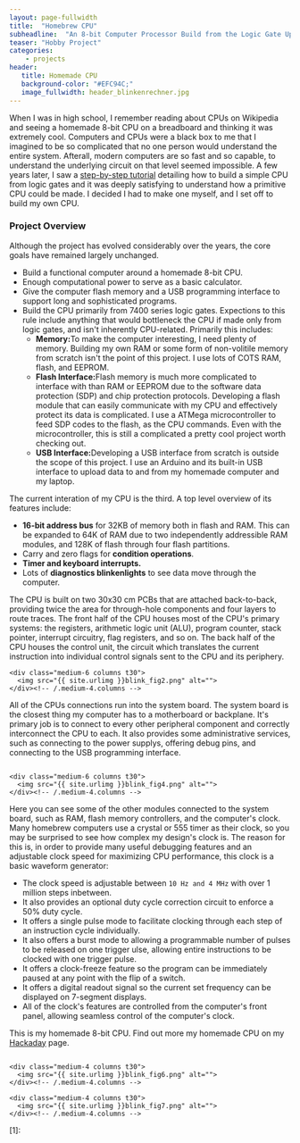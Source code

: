 ```yaml
---
layout: page-fullwidth
title:  "Homebrew CPU"
subheadline:  "An 8-bit Computer Processor Build from the Logic Gate Up"
teaser: "Hobby Project"
categories:
    - projects
header:
   title: Homemade CPU
   background-color: "#EFC94C;"
   image_fullwidth: header_blinkenrechner.jpg
---
```


When I was in high school, I remember reading about CPUs on Wikipedia and seeing a homemade 8-bit CPU on a breadboard and thinking it was extremely cool. Computers and CPUs were a black box to me that I imagined to be so complicated that no one person would understand the entire system. Afterall, modern computers are so fast and so capable, to understand the underlying circuit on that level seemed impossible. A few years later, I saw a [step-by-step tutorial](https://www.instructables.com/How-to-Build-an-8-Bit-Computer/) detailing how to build a simple CPU from logic gates and it was deeply satisfying to understand how a primitive CPU could be made. I decided I had to make one myself, and I set off to build my own CPU.

### Project Overview

Although the project has evolved considerably over the years, the core goals have remained largely unchanged.
<ul>
    <li>Build a functional computer around a homemade 8-bit CPU. </li>
    <li>Enough computational power to serve as a basic calculator. </li>
    <li>Give the computer flash memory and a USB programming interface to support long and sophisticated programs.</li>
    <li>Build the CPU primarily from 7400 series logic gates. Expections to this rule include anything that would bottleneck the CPU if made only from logic gates, and isn't inherently CPU-related. Primarily this includes:
        <ul>
            <li><b>Memory:</b>To make the computer interesting, I need plenty of memory. Building my own RAM or some form of non-volitile memory from scratch isn't the point of this project. I use lots of COTS RAM, flash, and EEPROM.</li>
            <li><b>Flash Interface:</b>Flash memory is much more complicated to interface with than RAM or EEPROM due to the software data protection (SDP) and chip protection protocols. Developing a flash module that can easily communicate with my CPU and effectively protect its data is complicated. I use a ATMega microcontroller to feed SDP codes to the flash, as the CPU commands. Even with the microcontroller, this is still a complicated a pretty cool project worth checking out.</li>
            <li><b>USB Interface:</b>Developing a USB interface from scratch is outside the scope of this project. I use an Arduino and its built-in USB interface to upload data to and from my homemade computer and my laptop.</li>
        </ul>
    </li>
</ul>
The current interation of my CPU is the third. A top level overview of its features include:
<ul>
    <li><b>16-bit address bus</b> for 32KB of memory both in flash and RAM. This can be expanded to 64K of RAM due to two independently addressible RAM modules, and 128K of flash through four flash partitions.</li>
    <li>Carry and zero flags for <b>condition operations</b>.</li>
    <li><b>Timer and keyboard interrupts.</b></li>
    <li>Lots of <b>diagnostics blinkenlights</b> to see data move through the computer.</li>
</ul>
The CPU is built on two 30x30 cm PCBs that are attached back-to-back, providing twice the area for through-hole components and four layers to route traces. The front half of the CPU houses most of the CPU's primary systems: the registers, arithmetic logic unit (ALU), program counter, stack pointer, interrupt circuitry, flag registers, and so on. The back half of the CPU houses the control unit, the circuit which translates the current instruction into individual control signals sent to the CPU and its periphery. 

<!-- Show front and back of CPU here -->
<div class="row">
    <div class="medium-6 columns t30">
    <img src="{{ site.urlimg }}blink_fig1.png" alt="">
    </div><!-- /.medium-4.columns -->

    <div class="medium-6 columns t30">
      <img src="{{ site.urlimg }}blink_fig2.png" alt="">
    </div><!-- /.medium-4.columns -->

</div><!-- /.row -->

All of the CPUs connections run into the system board. The system board is the closest thing my computer has to a motherboard or backplane. It's primary job is to connect to every other peripheral component and correctly interconnect the CPU to each. It also provides some administrative services, such as connecting to the power supplys, offering debug pins, and connecting to the USB programming interface. 

<!-- Show system board and maybe how the connectors match up? -->
<div class="row">
    <div class="medium-6 columns t30">
    <img src="{{ site.urlimg }}blink_fig3.png" alt="">
    </div><!-- /.medium-4.columns -->

    <div class="medium-6 columns t30">
      <img src="{{ site.urlimg }}blink_fig4.png" alt="">
    </div><!-- /.medium-4.columns -->

</div><!-- /.row -->

Here you can see some of the other modules connected to the system board, such as RAM, flash memory controllers, and the computer's clock. Many homebrew computers use a crystal or 555 timer as their clock, so you may be surprised to see how complex my design's clock is. The reason for this is, in order to provide many useful debugging features and an adjustable clock speed for maximizing CPU performance, this clock is a basic waveform generator:
* The clock speed is adjustable between `10 Hz and 4 MHz` with over 1 million steps inbetween.
* It also provides an optional duty cycle correction circuit to enforce a 50% duty cycle. 
* It offers a single pulse mode to facilitate clocking through each step of an instruction cycle individually.
* It also offers a burst mode to allowing a programmable number of pulses to be released on one trigger ulse, allowing entire instructions to be clocked with one trigger pulse. 
* It offers a clock-freeze feature so the program can be immediately paused at any point with the flip of a switch. 
* It offers a digital readout signal so the current set frequency can be displayed on 7-segment displays.
* All of the clock's features are controlled from the computer's front panel, allowing seamless control of the computer's clock.

This is my homemade 8-bit CPU. Find out more my homemade CPU on my [Hackaday](https://hackaday.io/project/99893-blinkenrechner) page.
<!--more-->

<div class="row">
    <div class="medium-4 columns t30">
    <img src="{{ site.urlimg }}blink_fig5.png" alt="">
    </div><!-- /.medium-4.columns -->

    <div class="medium-4 columns t30">
      <img src="{{ site.urlimg }}blink_fig6.png" alt="">
    </div><!-- /.medium-4.columns -->

    <div class="medium-4 columns t30">
      <img src="{{ site.urlimg }}blink_fig7.png" alt="">
    </div><!-- /.medium-4.columns -->

</div><!-- /.row -->






 [1]: 
